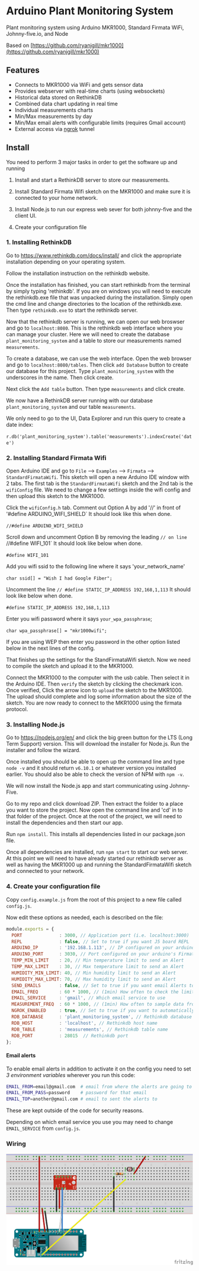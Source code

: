 # Arduino Plant Monitoring System

Plant monitoring system using Arduino MKR1000, Standard Firmata WiFi, Johnny-five.io, and Node

Based on [https://github.com/ryanjgill/mkr1000](https://github.com/ryanjgill/mkr1000)

## Features

* Connects to MKR1000 via WiFi and gets sensor data
* Provides webserver with real-time charts (using websockets)
* Historical data stored on RethinkDB
* Combined data chart updating in real time
* Individual measurements charts
* Min/Max measurements by day
* Min/Max email alerts with configurable limits (requires Gmail account)
* External access via [ngrok](https://ngrok.com/) tunnel

## Install

You need to perform 3 major tasks in order to get the software up and running

1. Install and start a RethinkDB server to store our measurements.

2. Install Standard Firmata Wifi sketch on the MKR1000 and make sure it is connected to your home network.

3. Install Node.js to run our express web sever for both johnny-five and the client UI.

4. Create your configuration file

### 1. Installing RethinkDB

Go to https://www.rethinkdb.com/docs/install/ and click the appropriate installation depending on your operating system.

Follow the installation instruction on the rethinkdb website.

Once the installation has finished, you can start rethinkdb from the terminal by simply typing 'rethinkdb'. If you are on windows you will need to execute the rethinkdb.exe file that was unpacked during the installation. Simply open the cmd line and change directories to the location of the rethinkdb.exe. Then type `rethinkdb.exe` to start the rethinkdb server.

Now that the rethinkdb server is running, we can open our web broswser and go to `localhost:8080`. This is the rethinkdb web interface where you can manage your cluster. Here we will need to create the database `plant_monitoring_system` and a table to store our measurements named `measurements`.

To create a database, we can use the web interface. Open the web browser and go to `localhost:8080/tables`. Then click `add Database` button to create our database for this project. Type `plant_monitoring_system` with the underscores in the name. Then click create.

Next click the `Add table` button. Then type `measurements` and click create.

We now have a RethinkDB server running with our database `plant_monitoring_system` and our table `measurements`.

We only need to go to the UI, Data Explorer and run this query to create a date index:

`r.db('plant_monitoring_system').table('measurements').indexCreate('date')`

### 2. Installing Standard Firmata Wifi

Open Arduino IDE and go to `File` --> `Examples` --> `Firmata` --> `StandardFirmataWifi`.
This sketch will open a new Arduino IDE window with 2 tabs. The first tab is the `StandardFirmataWifi` sketch and the 2nd tab is the `wifiConfig` file. We need to change a few settings inside the wifi config and then upload this sketch to the MKR1000.

Click the `wifiConfig.h` tab.
Comment out Option A by add '//' in front of '#define ARDUINO_WIFI_SHIELD`
It should look like this when done.

`//#define ARDUINO_WIFI_SHIELD`

Scroll down and uncomment Option B by removing the leading `// on line `//#define WIFI_101`
It should look like below when done.

`#define WIFI_101`

Add you wifi ssid to the following line where it says 'your_network_name'

`char ssid[] = "Wish I had Google Fiber";`

Uncomment the line `// #define STATIC_IP_ADDRESS 192,168,1,113`
It should look like below when done.

`#define STATIC_IP_ADDRESS 192,168,1,113`

Enter you wifi password where it says `your_wpa_passphrase`;

`char wpa_passphrase[] = "mkr1000wifi";`

If you are using WEP then enter you password in the other option listed below in the next lines of the config.

That finishes up the settings for the StandFirmataWifi sketch. Now we need to compile the sketch and upload it to the MKR1000.

Connect the MKR1000 to the computer with the usb cable. Then select it in the Arduino IDE. Then `verify` the sketch by clicking the checkmark icon.
Once verified, Click the arrow icon to `upload` the sketch to the MKR1000.
The upload should complete and log some information about the size of the sketch.
You are now ready to connect to the MKR1000 using the firmata protocol.

### 3. Installing Node.js

Go to https://nodejs.org/en/ and click the big green button for the LTS (Long Term Support) version. This will download the installer for Node.js. Run the installer and follow the wizard.

Once installed you should be able to open up the command line and type `node -v` and it should return `v6.10.1` or whatever version you installed earlier. You should also be able to check the version of NPM with `npm -v`.

We will now install the Node.js app and start communicating using Johnny-Five.

Go to my repo and click download ZIP. Then extract the folder to a place you want to store the project. Now open the command line and 'cd' in to that folder of the project.
Once at the root of the project, we will need to install the dependencies and then start our app.

Run `npm install`. This installs all dependencies listed in our package.json file.

Once all dependencies are installed, run `npm start` to start our web server. At this point we will need to have already started our rethinkdb server as well as having the MKR1000 up and running the StandardFirmataWifi sketch and connected to your network.

### 4. Create your configuration file

Copy `config.example.js` from the root of this project to a new file called `config.js`.

Now edit these options as needed, each is described on the file:

```javascript
module.exports = {
  PORT              : 3000, // Application port (i.e. localhost:3000)
  REPL              : false, // Set to true if you want J5 board REPL
  ARDUINO_IP        : '192.168.1.113', // IP configured on your arduino's Firmata WiFi
  ARDUINO_PORT      : 3030, // Port configured on your arduino's Firmata WiFi
  TEMP_MIN_LIMIT    : 20, // Min temperature limit to send an Alert
  TEMP_MAX_LIMIT    : 30, // Max temperature limit to send an Alert
  HUMIDITY_MIN_LIMIT: 40, // Min humidity limit to send an Alert
  HUMIDITY_MAX_LIMIT: 70, // Max humidity limit to send an Alert
  SEND_EMAILS       : false, // Set to true if you want email Alerts to be sent
  EMAIL_FREQ        : 60 * 1000, // (1min) How often to check the limits for the Alerts
  EMAIL_SERVICE     : 'gmail', // Which email service to use
  MEASUREMENT_FREQ  : 60 * 1000, // (1min) How often to sample data from sensors
  NGROK_ENABLED     : true, // Set to true if you want to automatically create an ngrok tunnel
  RDB_DATABASE      : 'plant_monitoring_system', // Rethinkdb database name
  RDB_HOST          : 'localhost', // Rethinkdb host name
  RDB_TABLE         : 'measurements', // Rethinkdb table name
  RDB_PORT          : 28015  // Rethinkdb port
};
```


#### Email alerts

To enable email alerts in addition to activate it on the config you need to set *3 environment variables* wherever you run this code:

```bash
EMAIL_FROM=email@gmail.com  # email from where the alerts are going to be sent
EMAIL_FROM_PASS=password    # password for that email
EMAIL_TOP=another@gmail.com # email to sent the alerts to
```

These are kept outside of the code for security reasons.

Depending on which email service you use you may need to change `EMAIL_SERVICE` from `config.js`.

### Wiring

![Wiring](plant-monitor_bb.png "Wiring")
